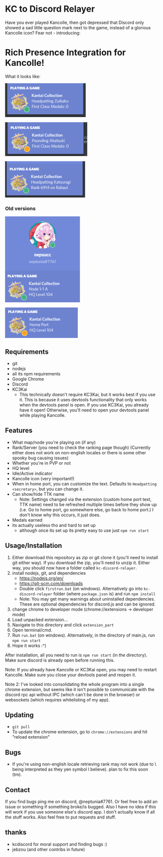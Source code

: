 KC to Discord Relayer
=====================

Have you ever played Kancolle, then got depressed that Discord only showed a sad little question mark next to the game, instead of a glorious Kancolle icon? Fear not - introducing: 

# Rich Presence Integration for Kancolle!

What it looks like:

![default](./img/default_open.PNG)

![custom home port text](./img/new_custom_text.PNG)

![server rank](./img/rank.PNG)

### Old versions

![node 1-1a](./img/battle.PNG)

![idle_home](./img/idle.PNG)

## Requirements

* git
* nodejs
* all its npm requirements
* Google Chrome
* Discord
* KC3Kai
	- This technically doesn't require KC3Kai, but it works best if you use it. This is because it uses devtools functionality that only works when the devtools panel is open. If you use KC3Kai, you already have it open! Otherwise, you'll need to open your devtools panel while playing Kancolle.

## Features

* What map/node you're playing on (if any)
* Rank/Server (you need to check the ranking page though) (Currently either does not work on non-english locales or there is some other spooky bug causing issues)
* Whether you're in PVP or not
* HQ level
* Idle/Active indicator
* Kancolle icon (very important!)
* When in home port, you can customize the text. Defaults to `Headpatting <secretary>`, but you can change it.
* Can show/hide TTK name
	- Note: Settings changed via the extension (custom home port text, TTK name) need to be refreshed multiple times before they show up (i.e. Go to home port, go somewhere else, go back to home port.) I don't know why this occurs, it just does.
* Medals earned
* its actually useless tho and hard to set up
	- although once its set up its pretty easy to use just `npm run start`

## Usage/Installation

1. Either download this repository as zip or git clone it (you'll need to install git either way). If you download the zip, you'll need to unzip it. Either way, you should now have a folder called `kc-discord-relayer`.
2. install nodejs, git, and dependencies
	- https://nodejs.org/en/
	- https://git-scm.com/downloads
	- Double click `firstrun.bat` (on windows). Alternatively go into `kc-discord-relayer` folder (where `package.json` is) and run `npm install`
	- Note: You may get many warnings about uninstalled dependencies. These are optional dependencies for discord.js and can be ignored.
3. change chrome to developer mode (chrome://extensions -> developer mode)
4. Load unpacked extension...
5. Navigate to this directory and click `extension_part`
6. Open terminal/cmd.
7. Run `run.bat` (on windows). Alternatively, in the directory of main.js, run `npm run start`
8. Hope it works :^)

After installation, all you need to run is `npm run start` (in the directory). Make sure discord is already open before running this.

Note: If you already have Kancolle or KC3Kai open, you may need to restart Kancolle. Make sure you close your devtools panel and reopen it.

Note 2: I've looked into consolidating the whole program into a single chrome extension, but seems like it isn't possible to communicate with the discord rpc api without IPC (which can't be done in the browser) or websockets (which requires whitelisting of my app).

## Updating

* `git pull`
* To update the chrome extension, go to `chrome://extensions` and hit "reload extension"

## Bugs

* If you're using non-english locale retrieving rank may not work (due to \ being interpreted as they yen symbol I believe). plan to fix this soon (tm).

## Contact

If you find bugs ping me on discord, @neptunia#7761. Or feel free to add an issue or something if something broke/is bugged. Also I have no idea if this will work if you use someone else's discord app. I don't actually know if all the stuff works. Also feel free to put requests and stuff.

## thanks

* kcdiscord for moral support and finding bugs :)
* jebzou (and other contribs in future)
